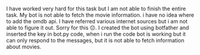 I have worked very hard for this task but I am not able to finish the entire task. My bot is not able to fetch the movie information. i have no idea where to add the omdb api. I have referred various internet sources but i am not able to figure it out. Sorry for this 😔. I created the bot using botfather and inserted the key in bot.py code, when i run the code bot is working but it can only respond to the messages, but it is not able to fetch information about movies.